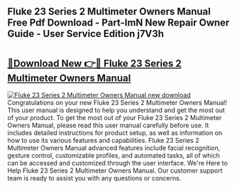 ## Fluke 23 Series 2 Multimeter Owners Manual Free Pdf Download - Part-ImN New Repair Owner Guide - User Service Edition j7V3h

# <h2><a href="http://bc77401.oget.top/?id=Fluke+23+Series+2+Multimeter+Owners+Manual">🔗Download New 👉🔴 Fluke 23 Series 2 Multimeter Owners Manual</a></h2>

[![Fluke 23 Series 2 Multimeter Owners Manual new download](https://i.imgur.com/5g1atiW.png)](http://bc77401.oget.top/?id=Fluke+23+Series+2+Multimeter+Owners+Manual)
Congratulations on your new Fluke 23 Series 2 Multimeter Owners Manual! This user manual is designed to help you understand and get the most out of your product. To get the most out of your Fluke 23 Series 2 Multimeter Owners Manual, please read this user manual carefully before use. It includes detailed instructions for product setup, as well as information on how to use its various features and capabilities. Fluke 23 Series 2 Multimeter Owners Manual advanced features include facial recognition, gesture control, customizable profiles, and automated tasks, all of which can be accessed and customized through the user interface. We're Here to Help Fluke 23 Series 2 Multimeter Owners Manual. Our customer support team is ready to assist you with any questions or concerns.
